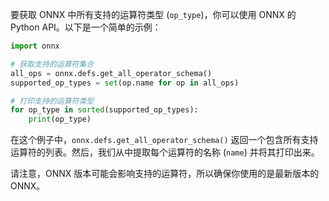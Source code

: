要获取 ONNX 中所有支持的运算符类型 (`op_type`)，你可以使用 ONNX 的 Python API。以下是一个简单的示例：

```python
import onnx

# 获取支持的运算符集合
all_ops = onnx.defs.get_all_operator_schema()
supported_op_types = set(op.name for op in all_ops)

# 打印支持的运算符类型
for op_type in sorted(supported_op_types):
    print(op_type)
```

在这个例子中，`onnx.defs.get_all_operator_schema()` 返回一个包含所有支持运算符的列表。然后，我们从中提取每个运算符的名称 (`name`) 并将其打印出来。

请注意，ONNX 版本可能会影响支持的运算符，所以确保你使用的是最新版本的 ONNX。